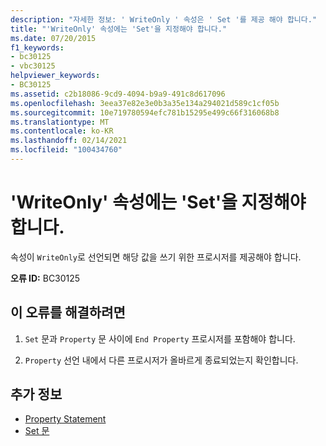 ```yaml
---
description: "자세한 정보: ' WriteOnly ' 속성은 ' Set '를 제공 해야 합니다."
title: "'WriteOnly' 속성에는 'Set'을 지정해야 합니다."
ms.date: 07/20/2015
f1_keywords:
- bc30125
- vbc30125
helpviewer_keywords:
- BC30125
ms.assetid: c2b18086-9cd9-4094-b9a9-491c8d617096
ms.openlocfilehash: 3eea37e82e3e0b3a35e134a294021d589c1cf05b
ms.sourcegitcommit: 10e719780594efc781b15295e499c66f316068b8
ms.translationtype: MT
ms.contentlocale: ko-KR
ms.lasthandoff: 02/14/2021
ms.locfileid: "100434760"
---
```

# <a name="writeonly-property-must-provide-a-set"></a>'WriteOnly' 속성에는 'Set'을 지정해야 합니다.

속성이 `WriteOnly`로 선언되면 해당 값을 쓰기 위한 프로시저를 제공해야 합니다.  
  
 **오류 ID:** BC30125  
  
## <a name="to-correct-this-error"></a>이 오류를 해결하려면  
  
1. `Set` 문과 `Property` 문 사이에 `End Property` 프로시저를 포함해야 합니다.  
  
2. `Property` 선언 내에서 다른 프로시저가 올바르게 종료되었는지 확인합니다.  
  
## <a name="see-also"></a>추가 정보

- [Property Statement](../language-reference/statements/property-statement.md)
- [Set 문](../language-reference/statements/set-statement.md)
